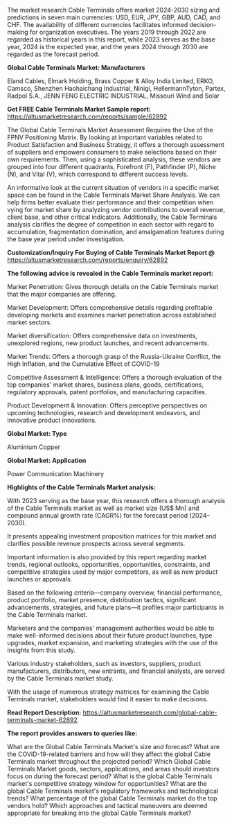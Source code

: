 The market research Cable Terminals offers market 2024-2030 sizing and predictions in seven main currencies: USD, EUR, JPY, GBP, AUD, CAD, and CHF. The availability of different currencies facilitates informed decision-making for organization executives. The years 2019 through 2022 are regarded as historical years in this report, while 2023 serves as the base year, 2024 is the expected year, and the years 2024 through 2030 are regarded as the forecast period.

<b>Global Cable Terminals Market: Manufacturers</b>

Eland Cables, Elmark Holding, Brass Copper &amp; Alloy India Limited, ERKO, Camsco, Shenzhen Haohaichang Industrial, Ninigi, HellermannTyton, Partex, Radpol S.A., JENN FENG ELECTRIC INDUSTRIAL, Missouri Wind and Solar

<b>Get FREE Cable Terminals Market Sample report:</b> <a href="https://altusmarketresearch.com/reports/sample/62892">https://altusmarketresearch.com/reports/sample/62892</a>

The Global Cable Terminals Market Assessment Requires the Use of the FPNV Positioning Matrix. By looking at important variables related to Product Satisfaction and Business Strategy, it offers a thorough assessment of suppliers and empowers consumers to make selections based on their own requirements. Then, using a sophisticated analysis, these vendors are grouped into four different quadrants, Forefront (F), Pathfinder (P), Niche (N), and Vital (V), which correspond to different success levels.

An informative look at the current situation of vendors in a specific market space can be found in the Cable Terminals Market Share Analysis. We can help firms better evaluate their performance and their competition when vying for market share by analyzing vendor contributions to overall revenue, client base, and other critical indicators. Additionally, the Cable Terminals analysis clarifies the degree of competition in each sector with regard to accumulation, fragmentation domination, and amalgamation features during the base year period under investigation.

<b>Customization/Inquiry For Buying of Cable Terminals Market Report @</b> <a href="https://altusmarketresearch.com/reports/enquiry/62892">https://altusmarketresearch.com/reports/enquiry/62892</a>

<b>The following advice is revealed in the Cable Terminals market report:</b>

Market Penetration: Gives thorough details on the Cable Terminals market that the major companies are offering.

Market Development: Offers comprehensive details regarding profitable developing markets and examines market penetration across established market sectors.

Market diversification: Offers comprehensive data on investments, unexplored regions, new product launches, and recent advancements.

Market Trends: Offers a thorough grasp of the Russia-Ukraine Conflict, the High Inflation, and the Cumulative Effect of COVID-19

Competitive Assessment &amp; Intelligence: Offers a thorough evaluation of the top companies' market shares, business plans, goods, certifications, regulatory approvals, patent portfolios, and manufacturing capacities.

Product Development &amp; Innovation: Offers perceptive perspectives on upcoming technologies, research and development endeavors, and innovative product innovations.

<b>Global Market: Type</b>

Aluminium
Copper

<b>Global Market: Application</b>

Power
Communication
Machinery


<b>Highlights of the Cable Terminals Market analysis:</b>

With 2023 serving as the base year, this research offers a thorough analysis of the Cable Terminals market as well as market size (US$ Mn) and compound annual growth rate (CAGR%) for the forecast period (2024–2030).

It presents appealing investment proposition matrices for this market and clarifies possible revenue prospects across several segments.

Important information is also provided by this report regarding market trends, regional outlooks, opportunities, opportunities, constraints, and competitive strategies used by major competitors, as well as new product launches or approvals.

Based on the following criteria—company overview, financial performance, product portfolio, market presence, distribution tactics, significant advancements, strategies, and future plans—it profiles major participants in the Cable Terminals market.

Marketers and the companies' management authorities would be able to make well-informed decisions about their future product launches, type upgrades, market expansion, and marketing strategies with the use of the insights from this study.

Various industry stakeholders, such as investors, suppliers, product manufacturers, distributors, new entrants, and financial analysts, are served by the Cable Terminals market study.

With the usage of numerous strategy matrices for examining the Cable Terminals market, stakeholders would find it easier to make decisions.

<b>Read Report Description:</b> <a href="https://altusmarketresearch.com/global-cable-terminals-market-62892">https://altusmarketresearch.com/global-cable-terminals-market-62892</a>

<b>The report provides answers to queries like:</b>

What are the Global Cable Terminals Market's size and forecast?
What are the COVID-19-related barriers and how will they affect the global Cable Terminals market throughout the projected period?
Which Global Cable Terminals Market goods, sectors, applications, and areas should investors focus on during the forecast period?
What is the global Cable Terminals market's competitive strategy window for opportunities?
What are the global Cable Terminals market's regulatory frameworks and technological trends?
What percentage of the global Cable Terminals market do the top vendors hold?
Which approaches and tactical maneuvers are deemed appropriate for breaking into the global Cable Terminals market?

